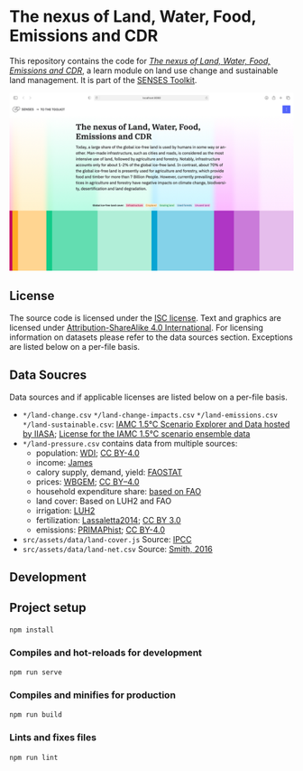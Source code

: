 # The nexus of Land, Water, Food, Emissions and CDR

This repository contains the code for [*The nexus of Land, Water, Food, Emissions and CDR*](https://climatescenarios.org/land-use), a learn module on land use change and sustainable land management. It is part of the [SENSES Toolkit](https://climatescenarios.org/).

![screenshot of the module](./module.png)

## License

The source code is licensed under the [ISC license](LICENSE.md). Text and graphics are licensed under [Attribution-ShareAlike 4.0 International](https://creativecommons.org/licenses/by-sa/4.0/). For licensing information on datasets please refer to the data sources section. Exceptions are listed below on a per-file basis.

## Data Soucres

Data sources and if applicable licenses are listed below on a per-file basis.

- `*/land-change.csv` `*/land-change-impacts.csv` `*/land-emissions.csv` `*/land-sustainable.csv`: [IAMC 1.5°C Scenario Explorer and Data hosted by IIASA](https://data.ene.iiasa.ac.at/iamc-1.5c-explorer/); [License for the IAMC 1.5°C scenario ensemble data](https://data.ene.iiasa.ac.at/iamc-1.5c-explorer/#/license)
- `*/land-pressure.csv` contains data from multiple sources:
    - population: [WDI](https://data.worldbank.org/indicator/SP.POP.TOTL); [CC BY-4.0](https://datacatalog.worldbank.org/public-licenses#cc-by)
    - income: [James](https://doi.org/10.1186/1478-7954-10-12)
    - calory supply, demand, yield: [FAOSTAT](http://www.fao.org/faostat/en/)
    - prices: [WBGEM](https://datacatalog.worldbank.org/dataset/global-economic-monitor); [CC BY–4.0](https://datacatalog.worldbank.org/public-licenses#cc-by)
    - household expenditure share: [based on FAO](https://github.com/pik-piam/mrvalidation)
    - land cover: Based on LUH2 and FAO
    - irrigation: [LUH2](https://luh.umd.edu)
    - fertilization: [Lassaletta2014](https://iopscience.iop.org/article/10.1088/1748-9326/9/10/105011/meta); [CC BY 3.0](https://creativecommons.org/licenses/by/3.0/)
    - emissions: [PRIMAPhist](https://doi.org/10.5880/PIK.2017.001); [CC BY-4.0](http://creativecommons.org/licenses/by/4.0/)
- `src/assets/data/land-cover.js` Source: [IPCC](https://www.ipcc.ch/srccl/chapter/summary-for-policymakers/)
- `src/assets/data/land-net.csv` Source: [Smith, 2016](https://onlinelibrary.wiley.com/doi/abs/10.1111/gcb.13178)

## Development

## Project setup
```
npm install
```

### Compiles and hot-reloads for development
```
npm run serve
```

### Compiles and minifies for production
```
npm run build
```

### Lints and fixes files
```
npm run lint
```
